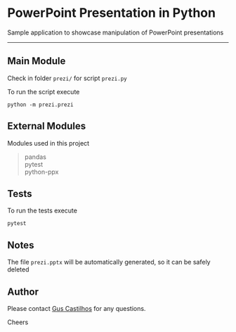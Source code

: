 # PowerPoint Presentation in Python

Sample application to showcase manipulation of PowerPoint presentations

---

## Main Module

Check in folder `prezi/` for script `prezi.py`

To run the script execute
```
python -m prezi.prezi
```

## External Modules
Modules used in this project
> pandas  
  pytest  
  python-ppx
  
## Tests

To run the tests execute

```
pytest
```

## Notes

The file `prezi.pptx` will be automatically generated, so it can be safely deleted

## Author

Please contact [Gus Castilhos][1] for any questions.

Cheers

[1]: mailto:guscastles@gmail.com
